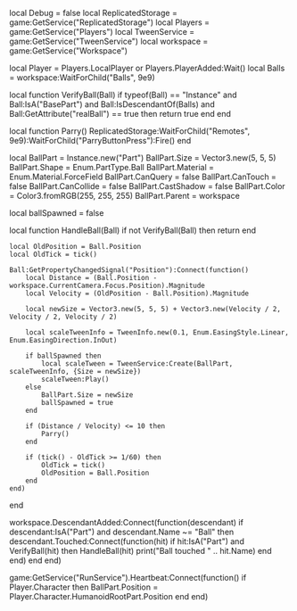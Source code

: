 local Debug = false
local ReplicatedStorage = game:GetService("ReplicatedStorage")
local Players = game:GetService("Players")
local TweenService = game:GetService("TweenService")
local workspace = game:GetService("Workspace")

local Player = Players.LocalPlayer or Players.PlayerAdded:Wait()
local Balls = workspace:WaitForChild("Balls", 9e9)

local function VerifyBall(Ball)
    if typeof(Ball) == "Instance" and Ball:IsA("BasePart") and Ball:IsDescendantOf(Balls) and Ball:GetAttribute("realBall") == true then
        return true
    end
end

local function Parry()
    ReplicatedStorage:WaitForChild("Remotes", 9e9):WaitForChild("ParryButtonPress"):Fire()
end

local BallPart = Instance.new("Part")
BallPart.Size = Vector3.new(5, 5, 5)
BallPart.Shape = Enum.PartType.Ball
BallPart.Material = Enum.Material.ForceField
BallPart.CanQuery = false
BallPart.CanTouch = false
BallPart.CanCollide = false
BallPart.CastShadow = false
BallPart.Color = Color3.fromRGB(255, 255, 255)
BallPart.Parent = workspace

local ballSpawned = false

local function HandleBall(Ball)
    if not VerifyBall(Ball) then
        return
    end

    local OldPosition = Ball.Position
    local OldTick = tick()

    Ball:GetPropertyChangedSignal("Position"):Connect(function()
        local Distance = (Ball.Position - workspace.CurrentCamera.Focus.Position).Magnitude
        local Velocity = (OldPosition - Ball.Position).Magnitude

        local newSize = Vector3.new(5, 5, 5) + Vector3.new(Velocity / 2, Velocity / 2, Velocity / 2)

        local scaleTweenInfo = TweenInfo.new(0.1, Enum.EasingStyle.Linear, Enum.EasingDirection.InOut)

        if ballSpawned then
            local scaleTween = TweenService:Create(BallPart, scaleTweenInfo, {Size = newSize})
            scaleTween:Play()
        else
            BallPart.Size = newSize
            ballSpawned = true
        end

        if (Distance / Velocity) <= 10 then
            Parry()
        end

        if (tick() - OldTick >= 1/60) then
            OldTick = tick()
            OldPosition = Ball.Position
        end
    end)
end

workspace.DescendantAdded:Connect(function(descendant)
    if descendant:IsA("Part") and descendant.Name ~= "Ball" then
        descendant.Touched:Connect(function(hit)
            if hit:IsA("Part") and VerifyBall(hit) then
                HandleBall(hit)
                print("Ball touched " .. hit.Name)
            end
        end)
    end
end)

game:GetService("RunService").Heartbeat:Connect(function()
    if Player.Character then
        BallPart.Position = Player.Character.HumanoidRootPart.Position
    end
end)
